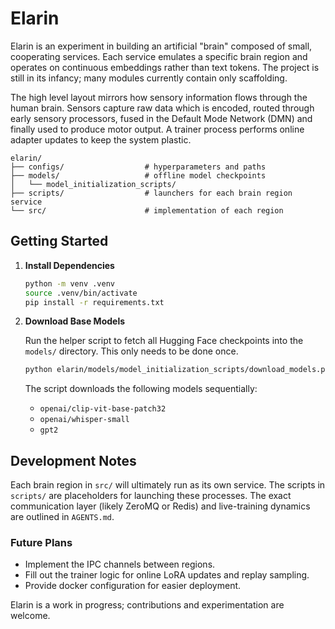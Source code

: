 # Elarin

Elarin is an experiment in building an artificial "brain" composed of small,
cooperating services. Each service emulates a specific brain region and operates
on continuous embeddings rather than text tokens. The project is still in its
infancy; many modules currently contain only scaffolding.

The high level layout mirrors how sensory information flows through the human
brain. Sensors capture raw data which is encoded, routed through early sensory
processors, fused in the Default Mode Network (DMN) and finally used to produce
motor output. A trainer process performs online adapter updates to keep the
system plastic.

```
elarin/
├── configs/                  # hyperparameters and paths
├── models/                   # offline model checkpoints
│   └── model_initialization_scripts/
├── scripts/                  # launchers for each brain region service
└── src/                      # implementation of each region
```

## Getting Started

1. **Install Dependencies**

   ```bash
   python -m venv .venv
   source .venv/bin/activate
   pip install -r requirements.txt
   ```

2. **Download Base Models**

   Run the helper script to fetch all Hugging Face checkpoints into the
   `models/` directory. This only needs to be done once.

   ```bash
   python elarin/models/model_initialization_scripts/download_models.py
   ```

   The script downloads the following models sequentially:

   - `openai/clip-vit-base-patch32`
   - `openai/whisper-small`
   - `gpt2`

## Development Notes

Each brain region in `src/` will ultimately run as its own service. The scripts
in `scripts/` are placeholders for launching these processes. The exact
communication layer (likely ZeroMQ or Redis) and live-training dynamics are
outlined in `AGENTS.md`.

### Future Plans

- Implement the IPC channels between regions.
- Fill out the trainer logic for online LoRA updates and replay sampling.
- Provide docker configuration for easier deployment.

Elarin is a work in progress; contributions and experimentation are welcome.
